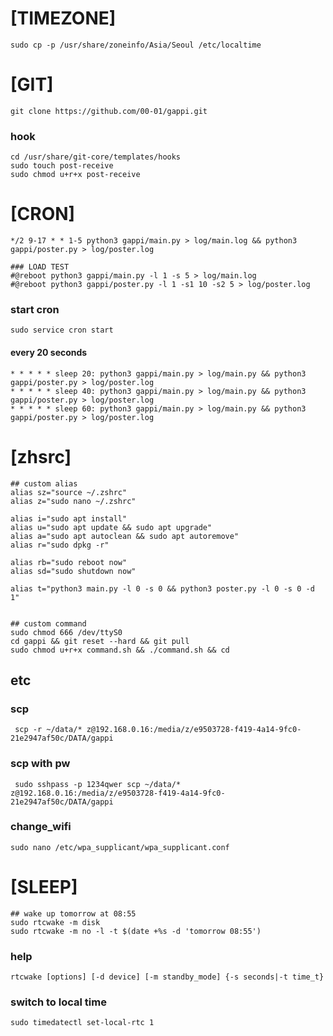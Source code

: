 # [TIMEZONE]
    sudo cp -p /usr/share/zoneinfo/Asia/Seoul /etc/localtime

# [GIT]
    git clone https://github.com/00-01/gappi.git

### hook
    cd /usr/share/git-core/templates/hooks
    sudo touch post-receive
    sudo chmod u+r+x post-receive

# [CRON]
    */2 9-17 * * 1-5 python3 gappi/main.py > log/main.log && python3 gappi/poster.py > log/poster.log

    ### LOAD TEST
    #@reboot python3 gappi/main.py -l 1 -s 5 > log/main.log
    #@reboot python3 gappi/poster.py -l 1 -s1 10 -s2 5 > log/poster.log

### start cron
    sudo service cron start

#### every 20 seconds
    * * * * * sleep 20: python3 gappi/main.py > log/main.py && python3 gappi/poster.py > log/poster.log
    * * * * * sleep 40: python3 gappi/main.py > log/main.py && python3 gappi/poster.py > log/poster.log
    * * * * * sleep 60: python3 gappi/main.py > log/main.py && python3 gappi/poster.py > log/poster.log

# [zhsrc]
    ## custom alias
    alias sz="source ~/.zshrc"
    alias z="sudo nano ~/.zshrc"
    
    alias i="sudo apt install"
    alias u="sudo apt update && sudo apt upgrade"
    alias a="sudo apt autoclean && sudo apt autoremove"
    alias r="sudo dpkg -r"
    
    alias rb="sudo reboot now"
    alias sd="sudo shutdown now"
    
    alias t="python3 main.py -l 0 -s 0 && python3 poster.py -l 0 -s 0 -d 1"


    ## custom command
    sudo chmod 666 /dev/ttyS0
    cd gappi && git reset --hard && git pull
    sudo chmod u+r+x command.sh && ./command.sh && cd

## etc
### scp
     scp -r ~/data/* z@192.168.0.16:/media/z/e9503728-f419-4a14-9fc0-21e2947af50c/DATA/gappi
### scp with pw
     sudo sshpass -p 1234qwer scp ~/data/* z@192.168.0.16:/media/z/e9503728-f419-4a14-9fc0-21e2947af50c/DATA/gappi
### change_wifi
    sudo nano /etc/wpa_supplicant/wpa_supplicant.conf

# [SLEEP]
    ## wake up tomorrow at 08:55
    sudo rtcwake -m disk
    sudo rtcwake -m no -l -t $(date +%s -d 'tomorrow 08:55')

### help
    rtcwake [options] [-d device] [-m standby_mode] {-s seconds|-t time_t}

### switch to local time
    sudo timedatectl set-local-rtc 1

    
